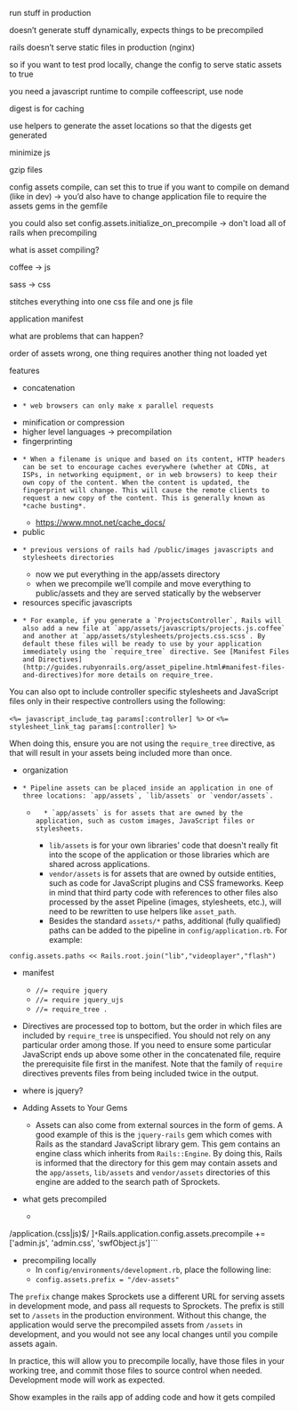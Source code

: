 
run stuff in production

doesn’t generate stuff dynamically, expects things to be precompiled

rails doesn’t serve static files in production (nginx)

so if you want to test prod locally, change the config to serve static assets to true

you need a javascript runtime to compile coffeescript, use node

digest is for caching

use helpers to generate the asset locations so that the digests get generated

minimize js

gzip files

config assets compile, can set this to true if you want to compile on demand (like in dev) -> you’d also have to change application file to require the assets gems in the gemfile

you could also set config.assets.initialize_on_precompile -> don't load all of rails when precompiling

  


what is asset compiling?

coffee -> js

sass -> css

stitches everything into one css file and one js file

application manifest

  


what are problems that can happen?

order of assets wrong, one thing requires another thing not loaded yet

  


  


features

  * concatenation
  *     * web browsers can only make x parallel requests
  * minification or compression
  * higher level languages -> precompilation
  * fingerprinting
  *     * When a filename is unique and based on its content, HTTP headers can be set to encourage caches everywhere (whether at CDNs, at ISPs, in networking equipment, or in web browsers) to keep their own copy of the content. When the content is updated, the fingerprint will change. This will cause the remote clients to request a new copy of the content. This is generally known as *cache busting*.
    * <https://www.mnot.net/cache_docs/>
  * public
  *     * previous versions of rails had /public/images javascripts and stylesheets directories
    * now we put everything in the app/assets directory
    * when we precompile we’ll compile and move everything to public/assets and they are served statically by the webserver
  * resources specific javascripts
  *     * For example, if you generate a `ProjectsController`, Rails will also add a new file at `app/assets/javascripts/projects.js.coffee` and another at `app/assets/stylesheets/projects.css.scss`. By default these files will be ready to use by your application immediately using the `require_tree` directive. See [Manifest Files and Directives](http://guides.rubyonrails.org/asset_pipeline.html#manifest-files-and-directives)for more details on require_tree.

You can also opt to include controller specific stylesheets and JavaScript files only in their respective controllers using the following:

`<%= javascript_include_tag params[:controller] %>` or `<%= stylesheet_link_tag params[:controller] %>`

When doing this, ensure you are not using the `require_tree` directive, as that will result in your assets being included more than once.

  * organization
  *     * Pipeline assets can be placed inside an application in one of three locations: `app/assets`, `lib/assets` or `vendor/assets`.

    *       * `app/assets` is for assets that are owned by the application, such as custom images, JavaScript files or stylesheets.
      * `lib/assets` is for your own libraries' code that doesn't really fit into the scope of the application or those libraries which are shared across applications.
      * `vendor/assets` is for assets that are owned by outside entities, such as code for JavaScript plugins and CSS frameworks. Keep in mind that third party code with references to other files also processed by the asset Pipeline (images, stylesheets, etc.), will need to be rewritten to use helpers like `asset_path`.
      * Besides the standard `assets/*` paths, additional (fully qualified) paths can be added to the pipeline in `config/application.rb`. For example:

```config.assets.paths << Rails.root.join("lib","videoplayer","flash")```
  * manifest
    * `//= require jquery`
    * `//= require jquery_ujs`
    * `//= require_tree .`
  * Directives are processed top to bottom, but the order in which files are included by `require_tree` is unspecified. You should not rely on any particular order among those. If you need to ensure some particular JavaScript ends up above some other in the concatenated file, require the prerequisite file first in the manifest. Note that the family of `require` directives prevents files from being included twice in the output.
  
  * where is jquery?
  
  * Adding Assets to Your Gems
    * Assets can also come from external sources in the form of gems. A good example of this is the `jquery-rails` gem which comes with Rails as the standard JavaScript library gem. This gem contains an engine class which inherits from `Rails::Engine`. By doing this, Rails is informed that the directory for this gem may contain assets and the `app/assets`, `lib/assets` and `vendor/assets` directories of this engine are added to the search path of Sprockets.

  * what gets precompiled
    * ```[ Proc.new { |filename, path| path =~ /app\/assets/ && !%w(.js .css).include?(File.extname(filename)) },
/application.(css|js)$/ ]```
    * ```Rails.application.config.assets.precompile += ['admin.js', 'admin.css', 'swfObject.js']```

  * precompiling locally
    * In `config/environments/development.rb`, place the following line:
    * ```config.assets.prefix = "/dev-assets"```

The `prefix` change makes Sprockets use a different URL for serving assets in development mode, and pass all requests to Sprockets. The prefix is still set to `/assets` in the production environment. Without this change, the application would serve the precompiled assets from `/assets` in development, and you would not see any local changes until you compile assets again.

In practice, this will allow you to precompile locally, have those files in your working tree, and commit those files to source control when needed. Development mode will work as expected.

Show examples in the rails app of adding code and how it gets compiled 
  

